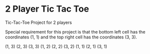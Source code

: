 # 2 Player Tic Tac Toe
Tic-Tac-Toe Project for 2 players

Special requirement for this project is that the bottom left cell has the coordinates (1, 1) and the top right cell has the coordinates (3, 3).

(1, 3) (2, 3) (3, 3)
(1, 2) (2, 2) (3, 2)
(1, 1) (2, 1) (3, 1)
